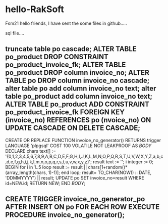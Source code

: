# hello-RakSoft
Fsm21
hello friends, I have sent the some files in github.....

sql file....

truncate table po cascade;
ALTER TABLE po_product DROP CONSTRAINT po_product_invoice_fk;
ALTER TABLE po_product DROP column invoice_no;
ALTER TABLE po DROP column invoice_no cascade;
alter table po add column invoice_no text;
alter table po_product add column invoice_no text;
ALTER TABLE po_product ADD CONSTRAINT po_product_invoice_fk FOREIGN KEY (invoice_no) 
REFERENCES po (nvoice_no) ON UPDATE CASCADE ON DELETE CASCADE;
-------------------------------------------------------------------------------------------------------------------------
CREATE OR REPLACE FUNCTION invoice_no_generator()
    RETURNS trigger
    LANGUAGE 'plpgsql'
    COST 100
    VOLATILE NOT LEAKPROOF
AS $BODY$
DECLARE
 chars text[] := '{0,1,2,3,4,5,6,7,8,9,A,B,C,D,E,F,G,H,I,J,K,L,M,N,O,P,Q,R,S,T,U,V,W,X,Y,Z,a,b,c,d,e,f,g,h,i,j,k,l,m,n,o,p,q,r,s,t,u,v,w,x,y,z}';
  result text := '';
  i integer := 0;
BEGIN
    for i in 1..5 loop
       result := result || chars[1+random()*(array_length(chars, 1)-1)];
    end loop;
    result= TO_CHAR(NOW() :: DATE, 'DDMMYYYY') || result;
UPDATE po SET invoice_no=result WHERE id=NEW.id;
RETURN NEW;
END $BODY$;

CREATE TRIGGER invoice_no_generator_po AFTER INSERT ON po FOR EACH ROW
EXECUTE PROCEDURE invoice_no_generator();
-------------------------------------------------------------------------------------------------------------------------
